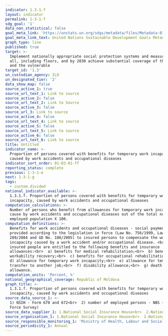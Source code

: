 ```yaml
---
indicator: 1.3.1.f
layout: indicator
permalink: 1-3-1-f
sdg_goal: '1'
data_non_statistical: false
goal_meta_link: 'https://unstats.un.org/sdgs/metadata/files/Metadata-01-03-01a.pdf'
goal_meta_link_text: United Nations Sustainable Development Goals Metadata (pdf 894kB)
graph_type: line
published: true
target: >-
  Implement nationally appropriate social protection systems and measures for
  all, including floors, and by 2030 achieve substantial coverage of the poor
  and the vulnerable
target_id: '1.3'
un_custodian_agency: ILO
un_designated_tier: '2'
data_show_map: false
source_active_1: true
source_url_text_1: Link to source
source_active_2: false
source_url_text_2: Link to Source
source_active_3: false
source_url_3: Link to source
source_active_4: false
source_url_text_4: Link to source
source_active_5: false
source_url_text_5: Link to source
source_active_6: false
source_url_text_6: Link to source
title: Untitled
indicator_name: >-
  Proportion of persons covered with benefits for temporary work incapacity,
  caused by work accidents and occupational diseases
indicator_sort_order: 01-03-01-ff
reporting_status: complete
previous: 1-3-1-e
next: 1-3-1-g
tags:
  - custom.divided
national_indicator_available: >-
  1.3.1.f. Proportion of persons covered with benefits for temporary work
  incapacity, caused by work accidents and occupational diseases
computation_calculations: >-
  Number of persons who benefit from allowances for temporary work incapacity,
  cause by work accidents and occupational diseases out of the total number of
  employed population X 100.
computation_definitions: >-
  Benefits for work accidents and occupational diseases - social payments
  provided according to the legislation in force (Law No. 756/1999, Law No.
  289/2004 and GD No. 108/2005) to insured persons to compensate the work
  incapacity caused by a work accident and/or occupational disease. <br>  The
  insured people are entitled to the following benefits and insurance
  allowances:<br>  a) benefits for medical rehabilitation;<br>  b) benefits for
  workability recovery;<br>  c) benefits for occupational rehabilitation;<br> 
  d) allowance for temporary work incapacity;<br>  e) allowance for temporary
  transfer to another job;<br>  f) disability allowance;<br>  g) death
  allowance.
computation_units: 'Percent, %'
national_geographical_coverage: Republic of Moldova
graph_title: >-
  1.3.1.f. Proportion of persons covered with benefits for temporary work
  incapacity, caused by work accidents and occupational diseases
source_data_source_1: >-
  1) NSIH - Form 670 and 672<br>  2) number of employed persons - NBS (Labour
  Force Survey)
source_data_supplier_1: 1.National Social Insurance House<br>  2.National Bureau of Statistics
source_organisation_1: 1.National Social Insurance House<br>  2.National Bureau of Statistics
source_responsible_monitoring_1: 'Ministry of Health, Labour and Social Protection'
source_periodicity_1: Annual
---
```

